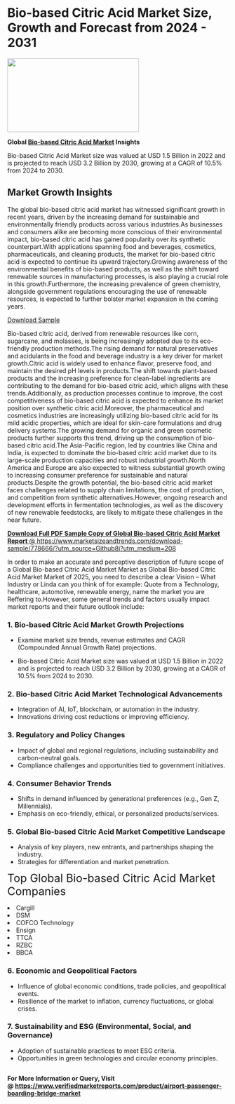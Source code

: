 <H1>Bio-based Citric Acid Market Size, Growth and Forecast from 2024 - 2031</H1><img class="aligncenter size-medium wp-image-584254" src="https://thirdeyenews.in/wp-content/uploads/2024/09/Global-Market-Research-300x168.jpeg" alt="" width="300" height="168" /><p><strong>Global&nbsp;<a href="https://www.marketsizeandtrends.com/download-sample/778666/?utm_source=Github8j?utm_medium=208">Bio-based Citric Acid Market</a> Insights</strong></p><p>Bio-based Citric Acid Market size was valued at USD 1.5 Billion in 2022 and is projected to reach USD 3.2 Billion by 2030, growing at a CAGR of 10.5% from 2024 to 2030.</p><p><h2>Market Growth Insights</h2> <p>The global bio-based citric acid market has witnessed significant growth in recent years, driven by the increasing demand for sustainable and environmentally friendly products across various industries.As businesses and consumers alike are becoming more conscious of their environmental impact, bio-based citric acid has gained popularity over its synthetic counterpart.With applications spanning food and beverages, cosmetics, pharmaceuticals, and cleaning products, the market for bio-based citric acid is expected to continue its upward trajectory.Growing awareness of the environmental benefits of bio-based products, as well as the shift toward renewable sources in manufacturing processes, is also playing a crucial role in this growth.Furthermore, the increasing prevalence of green chemistry, alongside government regulations encouraging the use of renewable resources, is expected to further bolster market expansion in the coming years.</p> <p><a href="#">Download Sample</a></p> <p>Bio-based citric acid, derived from renewable resources like corn, sugarcane, and molasses, is being increasingly adopted due to its eco-friendly production methods.The rising demand for natural preservatives and acidulants in the food and beverage industry is a key driver for market growth.Citric acid is widely used to enhance flavor, preserve food, and maintain the desired pH levels in products.The shift towards plant-based products and the increasing preference for clean-label ingredients are contributing to the demand for bio-based citric acid, which aligns with these trends.Additionally, as production processes continue to improve, the cost competitiveness of bio-based citric acid is expected to enhance its market position over synthetic citric acid.Moreover, the pharmaceutical and cosmetics industries are increasingly utilizing bio-based citric acid for its mild acidic properties, which are ideal for skin-care formulations and drug delivery systems.The growing demand for organic and green cosmetic products further supports this trend, driving up the consumption of bio-based citric acid.The Asia-Pacific region, led by countries like China and India, is expected to dominate the bio-based citric acid market due to its large-scale production capacities and robust industrial growth.North America and Europe are also expected to witness substantial growth owing to increasing consumer preference for sustainable and natural products.Despite the growth potential, the bio-based citric acid market faces challenges related to supply chain limitations, the cost of production, and competition from synthetic alternatives.However, ongoing research and development efforts in fermentation technologies, as well as the discovery of new renewable feedstocks, are likely to mitigate these challenges in the near future.</p> <p><a href="#"></p><p><span class=""><strong>Download Full PDF Sample Copy of Global Bio-based Citric Acid Market Report</strong> @ <a href="https://www.marketsizeandtrends.com/download-sample/778666/?utm_source=Github8j?utm_medium=208" target="_blank">https://www.marketsizeandtrends.com/download-sample/778666/?utm_source=Github8j?utm_medium=208</a></span></p><p>In order to make an accurate and perceptive description of future scope of a Global&nbsp;Bio-based Citric Acid Market Market as Global&nbsp;Bio-based Citric Acid Market Market of 2025, you need to describe a clear Vision &ndash; What Industry or Linda can you think of for example: Quote from a Technology, healthcare, automotive, renewable energy, name the market you are Reffering to.However, some general trends and factors usually impact market reports and their future outlook include:</p><h3>1.&nbsp;<strong>Bio-based Citric Acid Market Growth Projections</strong></h3><ul><li>Examine market size trends, revenue estimates and CAGR (Compounded Annual Growth Rate) projections.</li><li><p>Bio-based Citric Acid Market size was valued at USD 1.5 Billion in 2022 and is projected to reach USD 3.2 Billion by 2030, growing at a CAGR of 10.5% from 2024 to 2030.</p></li></ul><h3>2.&nbsp;<strong>Bio-based Citric Acid Market Technological Advancements</strong></h3><ul><li>Integration of AI, IoT, blockchain, or automation in the industry.</li><li>Innovations driving cost reductions or improving efficiency.</li></ul><h3>3.&nbsp;<strong>Regulatory and Policy Changes</strong></h3><ul><li>Impact of global and regional regulations, including sustainability and carbon-neutral goals.</li><li>Compliance challenges and opportunities tied to government initiatives.</li></ul><h3>4.&nbsp;<strong>Consumer Behavior Trends</strong></h3><ul><li>Shifts in demand influenced by generational preferences (e.g., Gen Z, Millennials).</li><li>Emphasis on eco-friendly, ethical, or personalized products/services.</li></ul><h3>5.&nbsp;<strong>Global Bio-based Citric Acid Market Competitive Landscape</strong></h3><ul><li>Analysis of key players, new entrants, and partnerships shaping the industry.</li><li>Strategies for differentiation and market penetration.</li></ul><p data-pm-slice="1 1 []"><span style="color: inherit; font-family: inherit; font-size: 25px;">Top Global Bio-based Citric Acid Market Companies</span></p><div class="" data-test-id=""><p><li>Cargill</li><li> DSM</li><li> COFCO Technology</li><li> Ensign</li><li> TTCA</li><li> RZBC</li><li> BBCA</li></p></div><h3>6.&nbsp;<strong>Economic and Geopolitical Factors</strong></h3><ul><li>Influence of global economic conditions, trade policies, and geopolitical events.</li><li>Resilience of the market to inflation, currency fluctuations, or global crises.</li></ul><h3>7.&nbsp;<strong>Sustainability and ESG (Environmental, Social, and Governance)</strong></h3><ul><li>Adoption of sustainable practices to meet ESG criteria.</li><li>Opportunities in green technologies and circular economy principles.</li></ul><h2><strong style="font-size: 14px;">For More Information or Query, Visit @&nbsp;</strong><a style="background-color: #ffffff; font-size: 14px;" href="https://www.marketsizeandtrends.com/report/bio-based-citric-acid-market/" target="_blank">https://www.verifiedmarketreports.com/product/airport-passenger-boarding-bridge-market</a></h2>